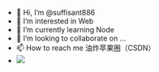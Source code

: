 - 👋 Hi, I’m @suffisant886
- 👀 I’m interested in Web
- 🌱 I’m currently learning Node
- 💞️ I’m looking to collaborate on ...
- 📫 How to reach me 油炸苹果圈（CSDN）
- ![](https://github-readme-stats.vercel.app/api?username=)

<!---
suffisant886/suffisant886 is a ✨ special ✨ repository because its `README.md` (this file) appears on your GitHub profile.
You can click the Preview link to take a look at your changes.
--->
